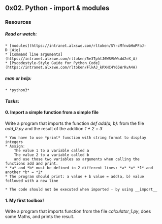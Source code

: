 ## 0x02. Python - import & modules
### Resources
##### Read or watch:
	* [modules](https://intranet.alxswe.com/rltoken/SY-cMfnwbHoPFaJ-D_LWig)
	* [Command line arguments](https://intranet.alxswe.com/rltoken/5e3TphtJ6WSVkWsdd2eX_A)
	* [Pycodestyle-Style Guide for Python Code](https://intranet.alxswe.com/rltoken/FlkAJ_kPXHC4Y65WrRvA4A)

##### man or help:
	* *python3*


#### *Tasks:*

#### 0. Import a simple function from a simple file

Write a program that imports the function *def add(a, b):* from the file *add_0.py* and the result of the addition *1 + 2 = 3*

	* You have to use *print* function with string format to display integers
	* Assign:
		The value 1 to a variable called a
		The value 2 to a variable called b
		and use those two variables as arguments when calling the functions add and print.
	* *a* and *b* must be defined in 2 different lines: *a* *=* *1* and another *b* = *2*
	* The program should print: a value + b value = add(a, b) value followed with a new line

	* The code should not be executed when imported - by using __import__


#### 1. My first toolbox!
Write a program that imports function from the file *calculator_1.py*, does some Maths, and prints the result.